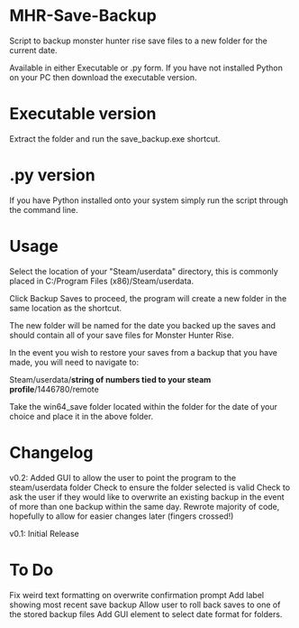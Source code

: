 # MHR-Save-Backup
Script to backup monster hunter rise save files to a new folder for the current date.

Available in either Executable or .py form. If you have not installed Python on your PC then download the executable version.

# Executable version
Extract the folder and run the save_backup.exe shortcut.

# .py version
If you have Python installed onto your system simply run the script through the command line.

# Usage
Select the location of your "Steam/userdata" directory, this is commonly placed in C:/Program Files (x86)/Steam/userdata.

Click Backup Saves to proceed, the program will create a new folder in the same location as the shortcut.

The new folder will be named for the date you backed up the saves and should contain all of your save files for Monster Hunter Rise.

In the event you wish to restore your saves from a backup that you have made, you will need to navigate to:

Steam/userdata/__string of numbers tied to your steam profile__/1446780/remote

Take the win64_save folder located within the folder for the date of your choice and place it in the above folder.

# Changelog
v0.2: 
Added GUI to allow the user to point the program to the steam/userdata folder
Check to ensure the folder selected is valid
Check to ask the user if they would like to overwrite an existing backup in the event of more than one backup within the same day.
Rewrote majority of code, hopefully to allow for easier changes later (fingers crossed!)

v0.1: 
Initial Release

# To Do
Fix weird text formatting on overwrite confirmation prompt
Add label showing most recent save backup
Allow user to roll back saves to one of the stored backup files
Add GUI element to select date format for folders.